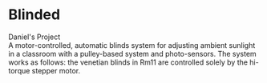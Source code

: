 # Blinded 
Daniel's Project <br>
A motor-controlled, automatic blinds system for adjusting ambient sunlight in a classroom with a pulley-based system and photo-sensors.
The system works as follows: the venetian blinds in Rm11 are controlled solely by the hi-torque stepper motor.
